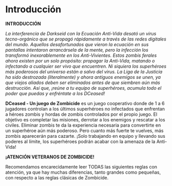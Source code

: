 # Introducción

**INTRODUCCIÓN**

_La interferencia de Darkseid con la Ecuación Anti-Vida desató un virus tecno-orgánico que se propagó rápidamente a través de las redes digitales del mundo. Aquellos desafortunados que vieron la ecuación en sus pantallas intentaron arrancársela de la mente, pero la infección los transformó inexorablemente en los Anti-Vivientes. Estos zombis ferales ahora existen por un solo propósito: propagar la Anti-Vida, matando o infectando a cualquier ser vivo que encuentren. Ni siquiera los superhéroes más poderosos del universo están a salvo del virus. La Liga de la Justicia ha sido destrozada (literalmente) y ahora antiguos enemigos se unen, ya que viejos aliados deben ser eliminados antes de que siembren aún más destrucción. Así que, ¡reúne a tu equipo de superhéroes, acumula todo el poder que puedas y enfréntate a los DCeased!_

**DCeased - Un juego de Zombicide** es un juego cooperativo donde de 1 a 6 jugadores controlan a los últimos superhéroes no infectados que enfrentan a héroes zombis y hordas de zombis controlados por el propio juego. El objetivo es completar las misiones, derrotar a los enemigos y rescatar a los civiles. Eliminar zombis te da la experiencia necesaria para convertirte en un superhéroe aún más poderoso. Pero cuanto más fuerte te vuelves, más zombis aparecerán para cazarte. ¡Solo trabajando en equipo y llevando sus poderes al límite, los superhéroes podrán acabar con la amenaza de la Anti-Vida!

**¡ATENCIÓN VETERANOS DE ZOMBICIDE!**

Recomendamos encarecidamente leer TODAS las siguientes reglas con atención, ya que hay muchas diferencias, tanto grandes como pequeñas, con respecto a las reglas clásicas de Zombicide.
